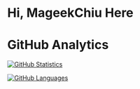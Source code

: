 # Hi, MageekChiu Here


# GitHub Analytics

[![GitHub Statistics](https://github-readme-stats-eight-theta.vercel.app/api?username=MageekChiu&show_icons=true&theme=algolia&include_all_commits=true&count_private=true)](https://github.com/anuraghazra/github-readme-stats)

[![GitHub Languages](https://github-readme-stats-eight-theta.vercel.app/api/top-langs/?username=MageekChiu&layout=compact&langs_count=8&theme=algolia&include_all_commits=true&count_private=true)](https://github.com/anuraghazra/github-readme-stats)
